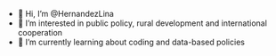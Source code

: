 - 👋 Hi, I’m @HernandezLina
- 👀 I’m interested in public policy, rural development and international cooperation
- 🌱 I’m currently learning about coding and data-based policies 


<!---
HernandezLina/HernandezLina is a ✨ special ✨ repository because its `README.md` (this file) appears on your GitHub profile.
You can click the Preview link to take a look at your changes.
--->
